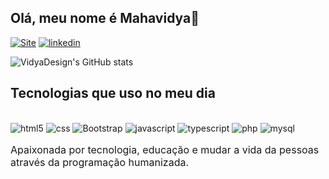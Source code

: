 ## Olá, meu nome é Mahavidya👋

[![Site]( https://img.shields.io/badge/website-000000?style=for-the-badge&logo=About.me&logoColor=whit)](https://vidyadesign.com)
[![linkedin](https://img.shields.io/badge/LinkedIn-0077B5?style=for-the-badge&logo=linkedin&logoColor=whit)](https://www.linkedin.com/in/vidya-design/)

![VidyaDesign's GitHub stats](https://github-readme-stats.vercel.app/api?username=VidyaDesign&show_icons=true&theme=radical)

## Tecnologias que uso no meu dia

 <div style="display: inline-block">
      <br />
      <img src="https://img.shields.io/badge/HTML-239120?style=for-the-badge&logo=html5&logoColor=white" alt="html5" aline="center"/>
      <img src="https://img.shields.io/badge/CSS-239120?&style=for-the-badge&logo=css3&logoColor=whit" alt="css" aline="center"/>
      <img src="https://img.shields.io/badge/Bootstrap-563D7C?style=for-the-badge&logo=bootstrap&logoColor=white" alt="Bootstrap" aline="center"/>
      <img src="https://img.shields.io/badge/JavaScript-F7DF1E?style=for-the-badge&logo=javascript&logoColor=black" alt="javascript" aline="center"/>
      <img src="https://img.shields.io/badge/TypeScript-007ACC?style=for-the-badge&logo=typescript&logoColor=white" alt="typescript" aline="center"/>
      <img src="https://img.shields.io/badge/PHP-777BB4?style=for-the-badge&logo=php&logoColor=white" alt="php" aline="center"/>
      <img src="https://img.shields.io/badge/MySQL-00000F?style=for-the-badge&logo=mysql&logoColor=white" alt="mysql" aline="center"/>      
    </div>
    <br/ >
     <p style="font-size: medium">
      Apaixonada por tecnologia, educação e mudar a vida da pessoas através da programação humanizada.
    </p>
